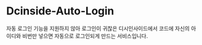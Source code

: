 # Dcinside-Auto-Login
자동 로그인 기능을 지원하지 않아 로그인이 귀찮은 디시인사이드에서 코드에 자신의 아이디와 비번만 넣으면 자동으로 로그인되게 만드는 서비스입니다.
